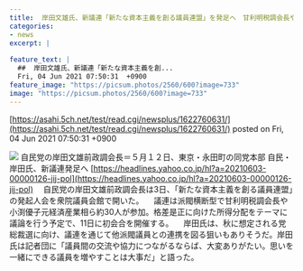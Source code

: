 ```yaml
---
title:  岸田文雄氏、新議連「新たな資本主義を創る議員連盟」を発足へ　甘利明税調会長や小渕優子元経産相ら約30人が参加  
categories:
- news
excerpt: |
  
feature_text: |
  ##  岸田文雄氏、新議連「新たな資本主義を創...
  Fri, 04 Jun 2021 07:50:31  +0900
feature_image: "https://picsum.photos/2560/600?image=733"
image: "https://picsum.photos/2560/600?image=733"
---
```


[https://asahi.5ch.net/test/read.cgi/newsplus/1622760631/](https://asahi.5ch.net/test/read.cgi/newsplus/1622760631/)
posted on Fri, 04 Jun 2021 07:50:31  +0900

<!--more-->

![](https://amd.c.yimg.jp/amd/20210603-00000126-jij-000-4-view.jpg) 自民党の岸田文雄前政調会長＝５月１２日、東京・永田町の同党本部 自民・岸田氏、新議連発足へ [https://headlines.yahoo.co.jp/hl?a=20210603-00000126-jij-pol](https://headlines.yahoo.co.jp/hl?a=20210603-00000126-jij-pol) 　自民党の岸田文雄前政調会長は3日、「新たな資本主義を創る議員連盟」の発起人会を衆院議員会館で開いた。 　議連は派閥横断型で甘利明税調会長や小渕優子元経済産業相ら約30人が参加。格差是正に向けた所得分配をテーマに議論を行う予定で、11日に初会合を開催する。 　岸田氏は、秋に想定される党総裁選に向け、議連を通じて他派閥議員との連携を図る狙いもありそうだ。岸田氏は記者団に「議員間の交流や協力につながるならば、大変ありがたい。思いを一緒にできる議員を増やすことは大事だ」と語った。
